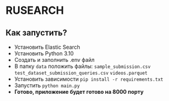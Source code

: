 # RUSEARCH

## Как запустить?

- Установить Elastic Search
- Установить Python 3.10
- Создать и заполнить .env файл
- В папку `data` положить файлы: `sample_submission.csv` `test_dataset_submission_queries.csv` `videos.parquet`
- Установить зависимости `pip install -r requirements.txt`
- Запустить `python main.py`
- **Готово, приложение будет готово на 8000 порту**
